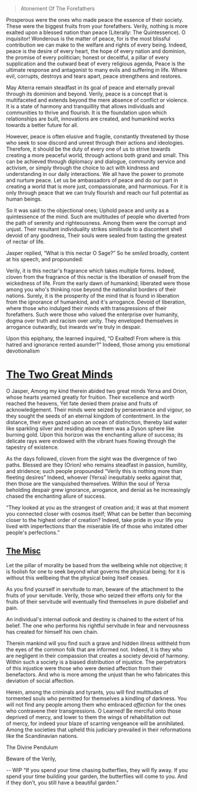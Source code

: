 > Atonement Of The Forefathers

Prosperous were the ones who made peace the essence of their society. These were the biggest fruits from your forefathers. Verily, nothing is more exalted upon a blessed nation than peace (Literally: The Quintessence). O inquisitor! Wonderous is the matter of peace, for is the most blissful contribution we can make to the welfare and rights of every being. Indeed, peace is the desire of every heart, the hope of every nation and dominion, the promise of every politician; honest or deceitful, a pillar of every supplication and the outward beat of every religious agenda, Peace is the ultimate response and antagonist to many evils and suffering in life. Where evil, corrupts, destroys and tears apart, peace strengthens and restores. 

May Alterra remain steadfast in its goal of peace and eternally prevail through its dominion and beyond. Verily, peace is a concept that is multifaceted and extends beyond the mere absence of conflict or violence. It is a state of harmony and tranquillity that allows individuals and communities to thrive and flourish. It is the foundation upon which relationships are built, innovations are created, and humankind works towards a better future for all. 

However, peace is often elusive and fragile, constantly threatened by those who seek to sow discord and unrest through their actions and ideologies. Therefore, it should be the duty of every one of us to strive towards creating a more peaceful world, through actions both grand and small. This can be achieved through diplomacy and dialogue, community service and activism, or simply through the choice to act with kindness and understanding in our daily interactions. We all have the power to promote and nurture peace. Let us be ambassadors of peace and do our part in creating a world that is more just, compassionate, and harmonious. For it is only through peace that we can truly flourish and reach our full potential as human beings.

So it was said to the objectional ones; Uphold peace and unity as a quintessence of the mind. Such are multitudes of people who diverted from the path of serenity and righteousness. Among them were the corrupt and unjust. Their resultant individuality strikes similitude to a discontent shell devoid of any goodness, Their souls were sealed from tasting the greatest of nectar of life. 

Jasper replied, “What is this nectar O Sage?” So he _smiled_ broadly, content at his speech, and propounded:

Verily, it is this nectar's fragrance which takes multiple forms. Indeed, cloven from the fragrance of this nectar is the liberation of oneself from the wickedness of life. From the early dawn of humankind; liberated were those among you who's thinking rose beyond the nationalist borders of their nations. Surely, it is the prosperity of the mind that is found in liberation from the ignorance of humankind, and it's arrogance. Devoid of liberation, where those who indulged their minds with transgressions of their forefathers. Such were those who valued the enterprise over humanity, dogma over truth and racism over unity. They enveloped themselves in arrogance outwardly, but inwards we're truly in despair. 


Upon this epiphany, the learned inquired, “O Exalted! From where is this hatred and ignorance rented asunder?” Indeed, those among you emotional devotionalism


# <u> The Two Great Minds </u>

O Jasper, Among my kind therein abided two great minds Yerxa and Orion, whose hearts yearned greatly for fruition. Their excellence and worth reached the heavens, Yet fate denied them praise and fruits of acknowledgement. Their minds were seized by perseverance and vigour, so they sought the seeds of an eternal kingdom of contentment. In the distance, their eyes gazed upon an ocean of distinction, thereby laid water like sparkling silver and residing above them was a Dyson sphere like burning gold. Upon this horizon was the enchanting allure of success; its delicate rays were endowed with the vibrant hues flowing through the tapestry of existence.

As the days followed, cloven from the sight was the divergence of two paths. Blessed are they (Orion) who remains steadfast in passion, humility, and stridence; such people propounded “Verily this is nothing more than fleeting desires” Indeed, whoever (Yerxa) inequitably seeks against that, then those are the vanquished themselves. Within the soul of Yerxa beholding despair grew ignorance, arrogance, and denial as he increasingly chased the enchanting allure of success. 

“They looked at you as the strangest of creation and; it was at that moment you connected closer with cosmos itself; What can be better than becoming closer to the highest order of creation? Indeed, take pride in your life you lived with imperfections than the miserable life of those who imitated other people's perfections.”


## <u>The Misc</u>



Let the pillar of morality be based from the wellbeing while not objective; it is foolish for one to seek beyond what governs the physical being; for it is without this wellbeing that the physical being itself ceases.

As you find yourself in servitude to man, beware of the attachment to the fruits of your servitude. Verily, those who seized their efforts only for the fruits of their servitude will eventually find themselves in pure disbelief and pain.

An individual's internal outlook and destiny is chained to the extent of his belief. The one who performs his rightful servitude in fear and nervousness has created for himself his own chain.

Therein mankind will you find such a grave and hidden illness withheld from the eyes of the common folk that are informed not. Indeed, it is they who are negligent in their compassion that creates a society devoid of harmony. Within such a society is a biased distribution of injustice. The perpetrators of this injustice were those who were denied affection from their benefactors. And who is more among the unjust than he who fabricates this deviation of social affection. 

Herein, among the criminals and tyrants, you will find multitudes of tormented souls who permitted for themselves a kindling of darkness. You will not find any people among them who embraced _affection_ for the ones who contravene their transgressions.  O Learned! Be merciful onto those deprived of mercy, and lower to them the wings of rehabilitation out of mercy, for indeed your blaze of scarring vengeance will be annihilated. Among the societies that upheld this judiciary prevailed in their reformations like the Scandinavian nations. 

The Divine Pendulum 

Beware of the  Verily, 




-- WIP “If you spend your time chasing butterflies, they will fly away. If you spend your time building your garden, the butterflies will come to you. And if they don’t, you still have a beautiful garden.”

